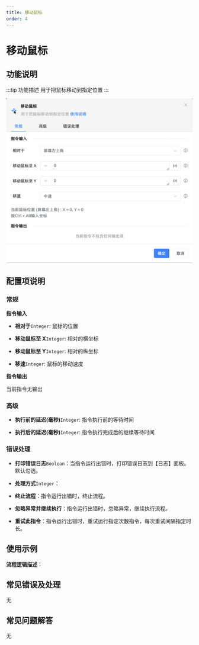 ```yaml
---
title: 移动鼠标
order: 4
---
```


# 移动鼠标

## 功能说明

:::tip 功能描述
用于把鼠标移动到指定位置
:::

![移动鼠标](../../assets/移动鼠标_command.png)

## 配置项说明

### 常规

**指令输入**

- **相对于**`Integer`: 鼠标的位置

- **移动鼠标至 X**`Integer`: 相对的横坐标

- **移动鼠标至 Y**`Integer`: 相对的纵坐标

- **移速**`Integer`: 鼠标的移动速度


**指令输出**

当前指令无输出

### 高级

- **执行前的延迟(毫秒)**`Integer`: 指令执行前的等待时间

- **执行后的延迟(毫秒)**`Integer`: 指令执行完成后的继续等待时间

### 错误处理

- **打印错误日志**`Boolean`：当指令运行出错时，打印错误日志到【日志】面板。默认勾选。

- **处理方式**`Integer`：

 - **终止流程**：指令运行出错时，终止流程。

 - **忽略异常并继续执行**：指令运行出错时，忽略异常，继续执行流程。

 - **重试此指令**：指令运行出错时，重试运行指定次数指令，每次重试间隔指定时长。

## 使用示例

**流程逻辑描述：** 

## 常见错误及处理

无

## 常见问题解答

无

